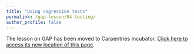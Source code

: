 ```yaml
---
title: "Using regression tests"
permalink: /gap-lesson/04-testing/
author_profile: false
---
```


The lesson on GAP has been moved to Carpentries Incubator.
[Click here to access its new location of this page](https://carpentries-incubator.github.io/gap-lesson/04-testing/).
